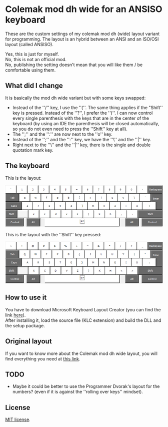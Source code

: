 # Colemak mod dh wide for an ANSISO keyboard

These are the custom settings of my colemak mod dh (wide) layout variant for programming. The layout is an hybrid between an ANSI and an ISO/OSI layout (called ANSISO).

Yes, this is just for myself. <br>
No, this is not an official mod. <br>
No, publishing the setting doesn't mean that you will like them / be comfortable using them. <br>

## What did I change
It is basically the mod dh wide variant but with some keys swapped:

* Instead of the ''/'' key, I use the ''(''. The same thing applies if the "Shift'' key is pressed. Instead of the ''?'', I prefer the '')''. I can now control every single parenthesis with the keys that are in the center of the keyboard (by using an IDE the parenthesis will be closed automatically, so you do not even need to press the ''Shift'' key at all).
* The '';'' and the '':'' are now next to the ''o'' key.
* Instead of the '';'' and the '':'' key, we have the ''\\'' and the ''|'' key.
* Right next to the ''\\'' and the ''|'' key, there is the single and double quotation mark key.

## The keyboard


This is the layout:
<p align="center">
  <img src="img/no_shift.png" />
</p>

This is the layout with the ''Shift'' key pressed:
<p align="center">
  <img src="img/with_shift.png" />
</p>

## How to use it
You have to download Microsoft Keyboard Layout Creator (you can find the link [here](https://www.microsoft.com/en-us/download/details.aspx?id=102134)). <br>
After installing it, load the source file (KLC extension) and build the DLL and the setup package.

## Original layout

If you want to know more about the Colemak mod dh wide layout, you will find everything you need at [this link](https://colemakmods.github.io/mod-dh/keyboards.html).

## TODO
* Maybe it could be better to use the Programmer Dvorak's layout for the numbers? (even if it is against the ''rolling over keys'' mindset). 

## License
[MIT license](https://choosealicense.com/licenses/mit/).
